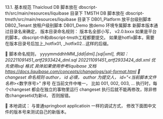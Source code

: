13.1.	基本规范
   Thaicloud DB 脚本放在 dbscript-th/src/main/resources/liquibase 目录下
TMSTH DB 脚本放在 dbscript-tmsth/src/main/resources/liquibase 目录下
 DB01_Platform   放平台级别脚本
 DB02_Tenant     放租户级别脚本
 DB01_Demo      放demo 环境专属脚本
 新脚本版本通过目录名来确定，  版本目录命名规则： 版本名全部小写， v2.0.bxxx
如果是平台的脚本，dbscript-th和dbscript-tmsth工程都要提交。
如果是hotfix脚本，需要在版本目录号后加上_hotfix01, _hotfix02…这样的后缀。
 
	脚本命名规则，  yyyymmddhhMM_<tracker no>_[ddl|dml].[sql|xml], 例如： 
202211091451_artf2933424_dml.sql
202211091451_artf2933424_ddl.xml
优先使用sql 格式 具体如果使用参考liquibase 文档
https://docs.liquibase.com/concepts/changelogs/sql-format.html
	changeset 命名规则  author，  id 必填，   author 为提交人，  id="<当前脚本文件名称>_<数字序号>"
序号 在当前文件中唯一， 比如 001, 002, 003, ...
执行时，每个changeset 都会在独立的事物里运行
changeset 执行后就不能再修改，除非修改changesetid为新id， 否则报错。

 

	本地调试：
   与普通springboot applicatioin 一样的调试方式，  修改下面图中文件的版本号来测试自己的新版本。
 
